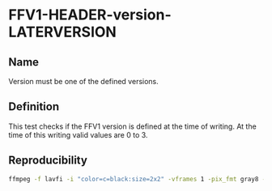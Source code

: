 # FFV1-HEADER-version-LATERVERSION

## Name

Version must be one of the defined versions.

## Definition

This test checks if the FFV1 version is defined at the time of writing. At the time of this writing valid values are 0 to 3.

## Reproducibility

```sh
ffmpeg -f lavfi -i "color=c=black:size=2x2" -vframes 1 -pix_fmt gray8 -write_crc32 0 -c:v ffv1 -level 4 -strict experimental FFV1-HEADER-version-LATERVERSION.mkv
```
